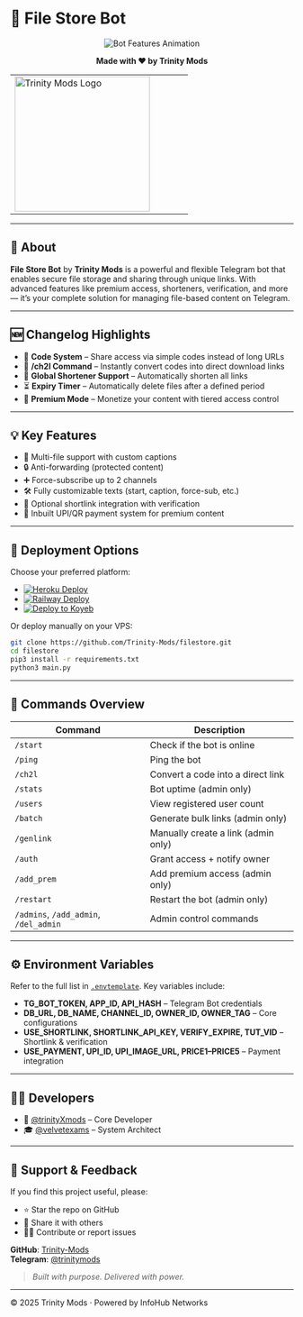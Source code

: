 # 📁 File Store Bot

<p align="center">
  <img src="https://readme-typing-svg.demolab.com?font=Fira+Code&duration=2500&pause=500&color=33FFAA&width=700&lines=Bot+That+Stores+%26+Shares+Files+via+Special+Links;Includes+Code+System,+Premium+Access,+Shorteners+%26+More!" alt="Bot Features Animation">
</p>

<p align="center">
  <strong>Made with ❤️ by Trinity Mods</strong>
</p>

<table>
  <tr>
    <td width="300px">
      <img src="https://github.com/user-attachments/assets/f7653b1e-e2b1-4897-9de1-f830aca391b6" width="240px" alt="Trinity Mods Logo"/>
  </tr>
</table>

---

## 🤖 About

**File Store Bot** by **Trinity Mods** is a powerful and flexible Telegram bot that enables secure file storage and sharing through unique links. With advanced features like premium access, shorteners, verification, and more — it’s your complete solution for managing file-based content on Telegram.

---

## 🆕 Changelog Highlights

- 🔐 **Code System** – Share access via simple codes instead of long URLs  
- 🔁 **/ch2l Command** – Instantly convert codes into direct download links  
- 🔗 **Global Shortener Support** – Automatically shorten all links  
- ⏳ **Expiry Timer** – Automatically delete files after a defined period  
- 💎 **Premium Mode** – Monetize your content with tiered access control  

---

## 💡 Key Features

- 📎 Multi-file support with custom captions  
- 🔒 Anti-forwarding (protected content)  
- ➕ Force-subscribe up to 2 channels  
- 🛠️ Fully customizable texts (start, caption, force-sub, etc.)  
- 🔗 Optional shortlink integration with verification  
- 💸 Inbuilt UPI/QR payment system for premium content  

---

## 🚀 Deployment Options

Choose your preferred platform:

- [![Heroku Deploy](https://www.herokucdn.com/deploy/button.svg)](https://heroku.com/deploy)
- [![Railway Deploy](https://railway.app/button.svg)](https://railway.app/new/template/1jKLr4)
- [![Deploy to Koyeb](https://www.koyeb.com/static/images/deploy/button.svg)](https://app.koyeb.com/deploy?type=git&repository=github.com/Trinity-Mods/filestore&branch=main&name=TrinityFileBot)

Or deploy manually on your VPS:

```bash
git clone https://github.com/Trinity-Mods/filestore.git
cd filestore
pip3 install -r requirements.txt
python3 main.py
```

---

## 📜 Commands Overview

| Command | Description |
|--------|-------------|
| `/start` | Check if the bot is online |
| `/ping` | Ping the bot |
| `/ch2l` | Convert a code into a direct link |
| `/stats` | Bot uptime (admin only) |
| `/users` | View registered user count |
| `/batch` | Generate bulk links (admin only) |
| `/genlink` | Manually create a link (admin only) |
| `/auth` | Grant access + notify owner |
| `/add_prem` | Add premium access (admin only) |
| `/restart` | Restart the bot (admin only) |
| `/admins`, `/add_admin`, `/del_admin` | Admin control commands |

---

## ⚙️ Environment Variables

Refer to the full list in [`.envtemplate`](https://github.com/Trinity-Mods/filestore/blob/main/.envtemplate.txt). Key variables include:

- **TG_BOT_TOKEN, APP_ID, API_HASH** – Telegram Bot credentials  
- **DB_URL, DB_NAME, CHANNEL_ID, OWNER_ID, OWNER_TAG** – Core configurations  
- **USE_SHORTLINK, SHORTLINK_API_KEY, VERIFY_EXPIRE, TUT_VID** – Shortlink & verification  
- **USE_PAYMENT, UPI_ID, UPI_IMAGE_URL, PRICE1–PRICE5** – Payment integration  

---

## 🧙‍♂️ Developers

- 🧠 [@trinityXmods](https://t.me/trinityXmods) – Core Developer  
- 🎓 [@velvetexams](https://t.me/velvetexams) – System Architect  

---

## 🌟 Support & Feedback

If you find this project useful, please:

- ⭐ Star the repo on GitHub  
- 📢 Share it with others  
- 🧑‍💻 Contribute or report issues  

**GitHub**: [Trinity-Mods](https://github.com/Trinity-Mods)  
**Telegram**: [@trinitymods](https://t.me/trinitymods)

> *Built with purpose. Delivered with power.*

---

© 2025 Trinity Mods · Powered by InfoHub Networks


